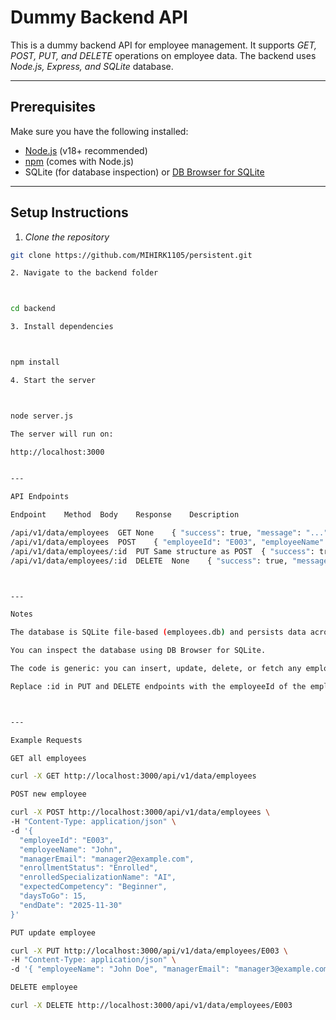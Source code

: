 
# Dummy Backend API

This is a dummy backend API for employee management. It supports *GET, POST, PUT, and DELETE* operations on employee data. The backend uses *Node.js, Express, and SQLite* database.

---

## Prerequisites

Make sure you have the following installed:

- [Node.js](https://nodejs.org/en/download/) (v18+ recommended)  
- [npm](https://www.npmjs.com/get-npm) (comes with Node.js)  
- SQLite (for database inspection) or [DB Browser for SQLite](https://sqlitebrowser.org/)

---

## Setup Instructions

1. *Clone the repository*

```bash
git clone https://github.com/MIHIRK1105/persistent.git

2. Navigate to the backend folder



cd backend

3. Install dependencies



npm install

4. Start the server



node server.js

The server will run on:

http://localhost:3000


---

API Endpoints

Endpoint	Method	Body	Response	Description

/api/v1/data/employees	GET	None	{ "success": true, "message": "...", "data": { "employees": [...] }, "timestamp": "..." }	Fetch all employees
/api/v1/data/employees	POST	{ "employeeId": "E003", "employeeName": "John", "managerEmail": "...", "enrollmentStatus": "...", "enrolledSpecializationName": "...", "expectedCompetency": "...", "daysToGo": 15, "endDate": "2025-11-30" }	{ "success": true, "message": "Employee added successfully", "timestamp": "..." }	Add a new employee
/api/v1/data/employees/:id	PUT	Same structure as POST	{ "success": true, "message": "Employee updated successfully", "timestamp": "..." }	Update an existing employee
/api/v1/data/employees/:id	DELETE	None	{ "success": true, "message": "Employee deleted successfully", "timestamp": "..." }	Delete an employee by ID



---

Notes

The database is SQLite file-based (employees.db) and persists data across server restarts.

You can inspect the database using DB Browser for SQLite.

The code is generic: you can insert, update, delete, or fetch any employee data dynamically.

Replace :id in PUT and DELETE endpoints with the employeeId of the employee you want to update or delete.



---

Example Requests

GET all employees

curl -X GET http://localhost:3000/api/v1/data/employees

POST new employee

curl -X POST http://localhost:3000/api/v1/data/employees \
-H "Content-Type: application/json" \
-d '{
  "employeeId": "E003",
  "employeeName": "John",
  "managerEmail": "manager2@example.com",
  "enrollmentStatus": "Enrolled",
  "enrolledSpecializationName": "AI",
  "expectedCompetency": "Beginner",
  "daysToGo": 15,
  "endDate": "2025-11-30"
}'

PUT update employee

curl -X PUT http://localhost:3000/api/v1/data/employees/E003 \
-H "Content-Type: application/json" \
-d '{ "employeeName": "John Doe", "managerEmail": "manager3@example.com", ... }'

DELETE employee

curl -X DELETE http://localhost:3000/api/v1/data/employees/E003
